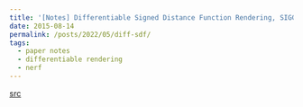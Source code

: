 ```yaml
---
title: '[Notes] Differentiable Signed Distance Function Rendering, SIGGRAPH 2022'
date: 2015-08-14
permalink: /posts/2022/05/diff-sdf/
tags:
  - paper notes
  - differentiable rendering
  - nerf
---
```


[src](http://rgl.epfl.ch/publications/Vicini2022SDF)